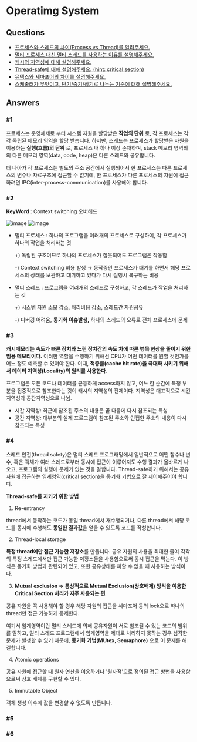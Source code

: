 # Operatimg System

## Questions  
* [프로세스와 스레드의 차이(Process vs Thread)를 알려주세요.](#1)  
* [멀티 프로세스 대신 멀티 스레드를 사용하는 이유를 설명해주세요.](#2)  
* [캐시의 지역성에 대해 설명해주세요.](#3)  
* [Thread-safe에 대해 설명해주세요. (hint: critical section)](#4) 
* [뮤텍스와 세마포어의 차이를 설명해주세요.](#5)  
* [스케줄러가 무엇이고, 단기/중기/장기로 나누는 기준에 대해 설명해주세요.](#6)  

## Answers  
### #1
  
프로세스는 운영체제로 부터 시스템 자원을 할당받은 __작업의 단위__ 로, 각 프로세스는 각각 독립된 메모리 영역을 할당 받습니다. 
하지만, 스레드는 프로세스가 할당받은 자원을 이용하는 __실행(흐름)의 단위__ 로, 프로세스 내 하나 이상 존재하며, stack 메모리 영역외의 다른 메모리 영역(data, code, heap)은 다른 스레드와 공유합니다.

더 나아가 각 프로세스는 별도의 주소 공간에서 실행되어서 한 프로세스는 다른 프로세스의 변수나 자료구조에 접근할 수 없기에, 한 프로세스가 다른 프로세스의 자원에 접근하려면 IPC(inter-process-communication)를 사용해야 합니다. 

### #2
__KeyWord__ : Context switching 오버헤드    

![image](https://s3.us-west-2.amazonaws.com/secure.notion-static.com/c7e4a03d-d255-442b-a412-8e83d9f4d8bb/Untitled.png?X-Amz-Algorithm=AWS4-HMAC-SHA256&X-Amz-Credential=AKIAT73L2G45O3KS52Y5%2F20210929%2Fus-west-2%2Fs3%2Faws4_request&X-Amz-Date=20210929T162222Z&X-Amz-Expires=86400&X-Amz-Signature=072e951ddf13f6cde8be9621758d062fc498962b0974d6323912262029f9e676&X-Amz-SignedHeaders=host&response-content-disposition=filename%20%3D%22Untitled.png%22)
![image](https://s3.us-west-2.amazonaws.com/secure.notion-static.com/350a598f-6615-4bd6-a91b-1f3d37db0e55/Untitled.png?X-Amz-Algorithm=AWS4-HMAC-SHA256&X-Amz-Credential=AKIAT73L2G45O3KS52Y5%2F20210929%2Fus-west-2%2Fs3%2Faws4_request&X-Amz-Date=20210929T162400Z&X-Amz-Expires=86400&X-Amz-Signature=eecd0be0aedd8c8cebf2ec9e100a240612635825c8c89e80e49d26c135dd3d7d&X-Amz-SignedHeaders=host&response-content-disposition=filename%20%3D%22Untitled.png%22)
- 멀티 프로세스 : 하나의 프로그램을 여러개의 프로세스로 구성하여, 각 프로세스가 하나의 작업을 처리하는 것
    
    +) 독립된 구조이므로 하나의 프로세스가 잘못되어도 프로그램은 작동함
    
    -) Context switching 비용 발생 → 동작중인 프로세스가 대기를 하면서 해당 프로세스의 상태를 보관하고 대기하고 있다가 다시 실행시 복구하는 비용
    
- 멀티 스레드 : 프로그램을 여러개의 스레드로 구성하고, 각 스레드가 작업을 처리하는 것
    
    +) 시스템 자원 소모 감소, 처리비용 감소, 스레드간 자원공유
    
    -) 디버깅 어려움, **동기화 이슈발생,** 하나의 스레드의 오류로 전체 프로세스에 문제


### #3

**캐시메모리는 속도가 빠른 장치와 느린 장치간의 속도 차에 따른 병목 현상을 줄이기 위한 범용 메모리이다.**  이러한 역할을 수행하기 위해선 CPU가 어떤 데이터를 원할 것인가를 어느 정도 예측할 수 있어야 한다.  이때, **적중률(cache hit rate)을 극대화 시키기 위해서 데이터 지역성(Locality)의 원리를 사용한다.** 

프로그램은 모든 코드나 데이터를 균등하게 access하지 않고, 어느 한 순간에 특정 부분을 집중적으로 참조한다는 것이 캐시의 지역성의 전제이다. 지역성은 대표적으로 시간 지역성과 공간지역성으로 나뉨.

- 시간 지역성: 최근에 참조된 주소의 내용은 곧 다음에 다시 참조되는 특성
- 공간 지역성: 대부분의 실제 프로그램이 참조된 주소와 인접한 주소의 내용이 다시 참조되는 특성

### #4
스레드 안전(thread safety)은 멀티 스레드 프로그래밍에서 일반적으로 어떤 함수나 변수, 혹은 객체가 여러 스레드로부터 동시에 접근이 이루어져도 수행 결과가 올바르게 나오고, 프로그램의 실행에 문제가 없는 것을 말합니다.  Thread-safe하기 위해서는 공유 자원에 접근하는 임계영역(critical section)을 동기화 기법으로 잘 제어해주어야 합니다. 

**Thread-safe를 지키기 위한 방법**

1. Re-entrancy

thread에서 동작하는 코드가 동일 thread에서 재수행되거나, 다른 thread에서 해당 코드를 동시에 수행해도 **동일한 결과값**을 얻을 수 있도록 코드를 작성합니다. 

2. Thread-local storage

**특정 thread에만 접근 가능한 저장소**를 만듭니다. 공유 자원의 사용을 최대한 줄여 각각의 특정 스레드에서만 접근 가능한 저장소들을 사용함으로써 동시 접근을 막는다. 이 방식은 동기화 방법과 관련되어 있고, 또한 공유상태를 피할 수 없을 때 사용하는 방식이다.

3. **Mutual exclusion ⇒ 통상적으로 Mutual Exclusion(상호배제) 방식을 이용한 Critical Section 처리가 자주 사용되는 편**

공유 자원을 꼭 사용해야 할 경우 해당 자원의 접근을 세마포어 등의 lock으로 하나의 thread만 접근 가능하게 통제한다.

여기서 임계영역이란 멀티 스레드에 의해 공유자원이 서로 참조될 수 있는 코드의 범위를 말하고, 멀티 스레드 프로그램에서 임계영역을 제대로 처리하지 못하는 경우 심각한 문제가 발생할 수 있기 때문에, **동기화 기법(MUtex, Semaphore)** 으로 이 문제를 해결합니다. 

4. Atomic operations

공유 자원에 접근할 때 원자 연산을 이용하거나 '원자적'으로 정의된 접근 방법을 사용함으로써 상호 배제를 구현할 수 있다.

5. Immutable Object 

객체 생성 이후에 값을 변경할 수 없도록 만듭니다.



### #5



### #6